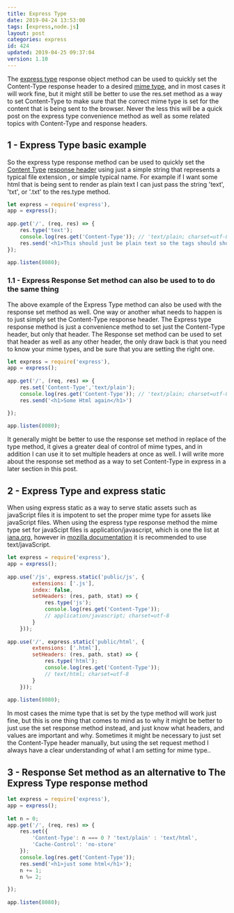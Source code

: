 ```yaml
---
title: Express Type
date: 2019-04-24 13:53:00
tags: [express,node.js]
layout: post
categories: express
id: 424
updated: 2019-04-25 09:37:04
version: 1.10
---
```


The [express type](https://expressjs.com/en/api.html#res.type) response object method can be used to quickly set the Content-Type response header to a desired [mime type](https://developer.mozilla.org/en-US/docs/Web/HTTP/Basics_of_HTTP/MIME_types), and in most cases it will work fine, but it might still be better to use the res.set method as a way to set Content-Type to make sure that the correct mime type is set for the content that is being sent to the browser. Never the less this will be a quick post on the express type convenience method as well as some related topics with Content-Type and response headers.

<!-- more -->

## 1 - Express Type basic example

So the express type response method can be used to quickly set the [Content Type](https://developer.mozilla.org/en-US/docs/Web/HTTP/Headers/Content-Type) [response header](https://developer.mozilla.org/en-US/docs/Web/HTTP/Headers) using just a simple string that represents a typical file extension , or simple typical name. For example if I want some html that is being sent to render as plain text I can just pass the string 'text', 'txt', or '.txt' to the res.type method.

```js
let express = require('express'),
app = express();
 
app.get('/', (req, res) => {
    res.type('text');
    console.log(res.get('Content-Type')); // 'text/plain; charset=utf-8'
    res.send('<h1>This should just be plain text so the tags should show in the browser</h1>')
});
 
app.listen(8080);
```

### 1.1 - Express Response Set method can also be used to to do the same thing

The above example of the Express Type method can also be used with the response set method as well. One way or another what needs to happen is to just simply set the Content-Type response header. The Express type response method is just a convenience method to set just the Content-Type header, but only that header. The Response set method can be used to set that header as well as any other header, the only draw back is that you need to know your mime types, and be sure that you are setting the right one.

```js
let express = require('express'),
app = express();
 
app.get('/', (req, res) => {
    res.set('Content-Type','text/plain');
    console.log(res.get('Content-Type')); // 'text/plain; charset=utf-8'
    res.send('<h1>Some Html again</h1>')

});
 
app.listen(8080);
```

It generally might be better to use the response set method in replace of the type method, it gives a greater deal of control of mime types, and in addition I can use it to set multiple headers at once as well. I will write more about the response set method as a way to set Content-Type in express in a later section in this post.

## 2 - Express Type and express static

When using express static as a way to serve static assets such as javaScript files it is impotent to set the proper mime type for assets like javaScript files. When using the espress type response method the mime type set for javaScipt files is application/javascript, which is one the list at [iana.org](http://www.iana.org/assignments/media-types/media-types.xhtml#text), however in [mozilla documentation](https://developer.mozilla.org/en-US/docs/Web/HTTP/Basics_of_HTTP/MIME_types/Complete_list_of_MIME_types) it is recommended to use text/javaScript.

```js
let express = require('express'),
app = express();
 
app.use('/js', express.static('public/js', {
        extensions: ['.js'],
        index: false,
        setHeaders: (res, path, stat) => {
            res.type('js');
            console.log(res.get('Content-Type'));
            // application/javascript; charset=utf-8
        }
    }));
 
app.use('/', express.static('public/html', {
        extensions: ['.html'],
        setHeaders: (res, path, stat) => {
            res.type('html');
            console.log(res.get('Content-Type'));
            // text/html; charset=utf-8
        }
    }));
 
app.listen(8080);
```

In most cases the mime type that is set by the type method will work just fine, but this is one thing that comes to mind as to why it might be better to just use the set response method instead, and just know what headers, and values are important and why. Sometimes it might be necessary to just set the Content-Type header manually, but using the set request method I always have a clear understanding of what I am setting for mime type..

## 3 - Response Set method as an alternative to The Express Type response method

```js
let express = require('express'),
app = express();
 
let n = 0;
app.get('/', (req, res) => {
    res.set({
        'Content-Type': n === 0 ? 'text/plain' : 'text/html',
        'Cache-Control': 'no-store'
    });
    console.log(res.get('Content-Type'));
    res.send('<h1>just some html</h1>');
    n += 1;
    n %= 2;

});
 
app.listen(8080);
```